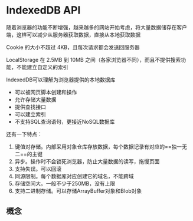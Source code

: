 # IndexedDB API

随着浏览器的功能不断增强，越来越多的网站开始考虑，将大量数据储存在客户端，这样可以减少从服务器获取数据，直接从本地获取数据

Cookie 的大小不超过 4KB，且每次请求都会发送回服务器

LocalStorage 在 2.5MB 到 10MB 之间（各家浏览器不同），而且不提供搜索功能，不能建立自定义的索引

IndexedDB可以理解为浏览器提供的本地数据库

+ 可以被网页脚本创建和操作
+ 允许存储大量数据
+ 提供查找接口
+ 可以建立索引
+ 不支持SQL查询语句，更接近NoSQL数据库

还有一下特点：

1. 键值对存储。内部采用对象仓库存放数据，每个数据记录有对应的==独一无二==的主键
2. 异步。操作时不会锁死浏览器，防止大量数据的读写，拖慢页面
3. 支持失误。可以回滚
4. 同源限制。每个数据库对应创建它的域名，不能跨域
5. 存储空间大。一般不少于250MB，没有上限
6. 支持二进制存储。可以存储ArrayBuffer对象和Blob对象

## 概念

